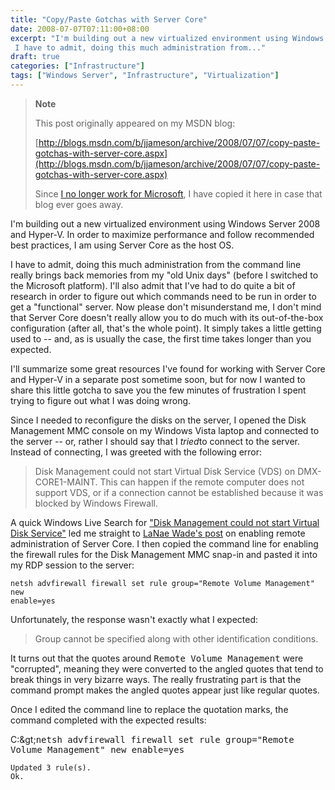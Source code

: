 ```yaml
---
title: "Copy/Paste Gotchas with Server Core"
date: 2008-07-07T07:11:00+08:00
excerpt: "I'm building out a new virtualized environment using Windows Server 2008 and Hyper-V. In order to maximize performance and follow recommended best practices, I am using Server Core as the host OS. 
 I have to admit, doing this much administration from..."
draft: true
categories: ["Infrastructure"]
tags: ["Windows Server", "Infrastructure", "Virtualization"]
---
```


> **Note**
> 
> This post originally appeared on my MSDN blog:
> 
> [http://blogs.msdn.com/b/jjameson/archive/2008/07/07/copy-paste-gotchas-with-server-core.aspx](http://blogs.msdn.com/b/jjameson/archive/2008/07/07/copy-paste-gotchas-with-server-core.aspx)
> 
> Since [I no longer work for Microsoft](/blog/jjameson/2011/09/02/last-day-with-microsoft), I have copied it here in case that blog ever goes away.

I'm building out a new virtualized environment using Windows Server 2008 and Hyper-V. In order to maximize performance and follow recommended best practices, I am using Server Core as the host OS.

I have to admit, doing this much administration from the command line really brings back memories from my "old Unix days" (before I switched to the Microsoft platform). I'll also admit that I've had to do quite a bit of research in order to figure out which commands need to be run in order to get a "functional" server. Now please don't misunderstand me, I don't mind that Server Core doesn't really allow you to do much with its out-of-the-box configuration (after all, that's the whole point). It simply takes a little getting used to -- and, as is usually the case, the first time takes longer than you expected.

I'll summarize some great resources I've found for working with Server Core and Hyper-V in a separate post sometime soon, but for now I wanted to share this little gotcha to save you the few minutes of frustration I spent trying to figure out what I was doing wrong.

Since I needed to reconfigure the disks on the server, I opened the Disk Management MMC console on my Windows Vista laptop and connected to the server -- or, rather I should say that I *tried*to connect to the server. Instead of connecting, I was greeted with the following error:

> Disk Management could not start Virtual Disk Service (VDS) on DMX-CORE1-MAINT.
> This can happen if the remote computer does not support VDS, or if a connection
> cannot be established because it was blocked by Windows Firewall.

A quick Windows Live Search for ["Disk Management could not start Virtual Disk Service"](http://search.live.com/results.aspx?q=%22Disk+Management+could+not+start+Virtual+Disk+Service%22&form=QBRE) led me straight to [LaNae Wade's post](http://blogs.technet.com/askds/archive/2008/06/05/how-to-enable-remote-administration-of-server-core-via-mmc-using-netsh.aspx) on enabling remote administration of Server Core. I then copied the command line for enabling the firewall rules for the Disk Management MMC snap-in and pasted it into my RDP session to the server:

```
netsh advfirewall firewall set rule group="Remote Volume Management" new 
enable=yes
```

Unfortunately, the response wasn't exactly what I expected:

> Group cannot be specified along with other identification conditions.

It turns out that the quotes around <samp>Remote Volume Management</samp> were "corrupted", meaning they were converted to the angled quotes that tend to break things in very bizarre ways. The really frustrating part is that the command prompt makes the angled quotes appear just like regular quotes.

Once I edited the command line to replace the quotation marks, the command completed with the expected results:

C:\&gt;<kbd>netsh advfirewall firewall set rule group="Remote Volume Management" new enable=yes</kbd>

```
Updated 3 rule(s).
Ok.
```

